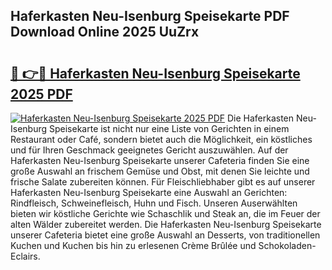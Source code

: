 ## Haferkasten Neu-Isenburg Speisekarte PDF Download Online 2025 UuZrx

# <h2><a href="http://gc6j91.nevu.top/?p=Haferkasten+Neu-Isenburg+Speisekarte">🔗 👉🔴 Haferkasten Neu-Isenburg Speisekarte 2025 PDF</a></h2>

[![Haferkasten Neu-Isenburg Speisekarte 2025 PDF](https://i.imgur.com/dBaPXMq.png)](http://gc6j91.nevu.top/?p=Haferkasten+Neu-Isenburg+Speisekarte)
Die Haferkasten Neu-Isenburg Speisekarte ist nicht nur eine Liste von Gerichten in einem Restaurant oder Café, sondern bietet auch die Möglichkeit, ein köstliches und für Ihren Geschmack geeignetes Gericht auszuwählen. Auf der Haferkasten Neu-Isenburg Speisekarte unserer Cafeteria finden Sie eine große Auswahl an frischem Gemüse und Obst, mit denen Sie leichte und frische Salate zubereiten können. Für Fleischliebhaber gibt es auf unserer Haferkasten Neu-Isenburg Speisekarte eine Auswahl an Gerichten: Rindfleisch, Schweinefleisch, Huhn und Fisch. Unseren Auserwählten bieten wir köstliche Gerichte wie Schaschlik und Steak an, die im Feuer der alten Wälder zubereitet werden. Die Haferkasten Neu-Isenburg Speisekarte unserer Cafeteria bietet eine große Auswahl an Desserts, von traditionellen Kuchen und Kuchen bis hin zu erlesenen Crème Brûlée und Schokoladen-Eclairs.

